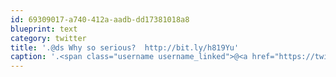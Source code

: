 ```yaml
---
id: 69309017-a740-412a-aadb-dd17381018a8
blueprint: text
category: twitter
title: '.@ds Why so serious?  http://bit.ly/h819Yu'
caption: '.<span class="username username_linked">@<a href="https://twitter.com/ds" title="Dave Simon">ds</a></span> Why so serious?  http://bit.ly/h819Yu'
---
```

